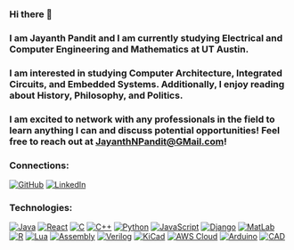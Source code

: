 ### Hi there 👋

### I am Jayanth Pandit and I am currently studying Electrical and Computer Engineering and Mathematics at UT Austin. 

### I am interested in studying Computer Architecture, Integrated Circuits, and Embedded Systems. Additionally, I enjoy reading about History, Philosophy, and Politics.

### I am excited to network with any professionals in the field to learn anything I can and discuss potential opportunities! Feel free to reach out at JayanthNPandit@GMail.com!

### Connections:
[![GitHub](https://img.shields.io/badge/GitHub-000000?style=for-the-badge&logo=GitHub&logoColor=white)](https://github.com/JayanthNPandit)
[![LinkedIn](https://img.shields.io/badge/LinkedIn-000000?style=for-the-badge&logo=LinkedIn&logoColor=blue)](https://www.linkedin.com/in/jayanth-pandit/)

### Technologies:
[![Java](https://img.shields.io/badge/Java-007396?style=for-the-badge&logo=java&logoColor=white)](https://www.java.com/)
[![React](https://img.shields.io/badge/React-61DAFB?style=for-the-badge&logo=react&logoColor=white)](https://reactjs.org/)
[![C](https://img.shields.io/badge/C-00599C?style=for-the-badge&logo=c&logoColor=white)](https://en.wikipedia.org/wiki/C_(programming_language))
[![C++](https://img.shields.io/badge/C++-00599C?style=for-the-badge&logo=c%2B%2B&logoColor=white)](https://www.cplusplus.com/)
[![Python](https://img.shields.io/badge/Python-3776AB?style=for-the-badge&logo=python&logoColor=white)](https://www.python.org/)
[![JavaScript](https://img.shields.io/badge/JavaScript-F7DF1E?style=for-the-badge&logo=javascript&logoColor=black)](https://developer.mozilla.org/en-US/docs/Web/JavaScript)
[![Django](https://img.shields.io/badge/Django-092E20?style=for-the-badge&logo=django&logoColor=white)](https://www.djangoproject.com/)
[![MatLab](https://img.shields.io/badge/MatLab-0076A8?style=for-the-badge&logo=mathworks&logoColor=white)](https://www.mathworks.com/products/matlab.html)
[![R](https://img.shields.io/badge/R-276DC3?style=for-the-badge&logo=r&logoColor=white)](https://www.r-project.org/)
[![Lua](https://img.shields.io/badge/Lua-2C2D72?style=for-the-badge&logo=lua&logoColor=white)](https://www.lua.org/)
[![Assembly](https://img.shields.io/badge/Assembly-000000?style=for-the-badge&logo=assemblyscript&logoColor=white)](https://en.wikipedia.org/wiki/Assembly_language)
[![Verilog](https://img.shields.io/badge/Verilog-41AA95?style=for-the-badge&logo=verilog&logoColor=white)](https://en.wikipedia.org/wiki/Verilog)
[![KiCad](https://img.shields.io/badge/KiCad-4F2F4F?style=for-the-badge&logo=kicad&logoColor=white)](https://www.kicad.org/)
[![AWS Cloud](https://img.shields.io/badge/AWS_Cloud-232F3E?style=for-the-badge&logo=amazonaws&logoColor=white)](https://aws.amazon.com/)
[![Arduino](https://img.shields.io/badge/Arduino-00979D?style=for-the-badge&logo=arduino&logoColor=white)](https://www.arduino.cc/)
[![CAD](https://img.shields.io/badge/CAD-00599C?style=for-the-badge&logo=autodesk&logoColor=white)](https://www.autodesk.com/solutions/cad-software)


<!--

**JayanthNPandit/JayanthNPandit** is a ✨ _special_ ✨ repository because its `README.md` (this file) appears on your GitHub profile.

Here are some ideas to get you started:

- 🔭 I’m currently working on ...
- 🌱 I’m currently learning ...
- 👯 I’m looking to collaborate on ...
- 🤔 I’m looking for help with ...
- 💬 Ask me about ...
- 📫 How to reach me: ...
- 😄 Pronouns: ...
- ⚡ Fun fact: ...
-->
